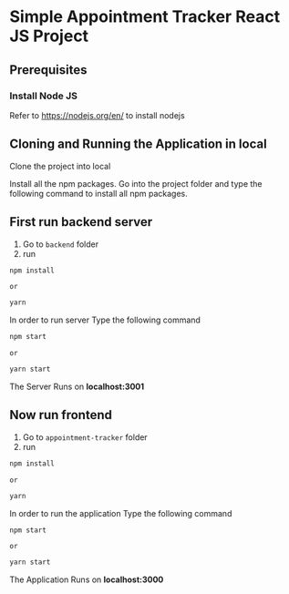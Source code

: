 # Simple Appointment Tracker React JS Project

## Prerequisites

### Install Node JS

Refer to https://nodejs.org/en/ to install nodejs

## Cloning and Running the Application in local

Clone the project into local

Install all the npm packages. Go into the project folder and type the following command to install all npm packages.

## First run backend server

1. Go to `backend` folder
2. run

```bash
npm install
```

`or`

```bash
yarn
```

In order to run server Type the following command

```bash
npm start
```

`or`

```bash
yarn start
```

The Server Runs on **localhost:3001**

## Now run frontend

1. Go to `appointment-tracker` folder
2. run

```bash
npm install
```

`or`

```bash
yarn
```

In order to run the application Type the following command

```bash
npm start
```

`or`

```bash
yarn start
```

The Application Runs on **localhost:3000**

